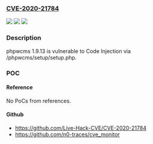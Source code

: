 ### [CVE-2020-21784](https://cve.mitre.org/cgi-bin/cvename.cgi?name=CVE-2020-21784)
![](https://img.shields.io/static/v1?label=Product&message=n%2Fa&color=blue)
![](https://img.shields.io/static/v1?label=Version&message=n%2Fa&color=blue)
![](https://img.shields.io/static/v1?label=Vulnerability&message=n%2Fa&color=brighgreen)

### Description

phpwcms 1.9.13 is vulnerable to Code Injection via /phpwcms/setup/setup.php.

### POC

#### Reference
No PoCs from references.

#### Github
- https://github.com/Live-Hack-CVE/CVE-2020-21784
- https://github.com/n0-traces/cve_monitor

